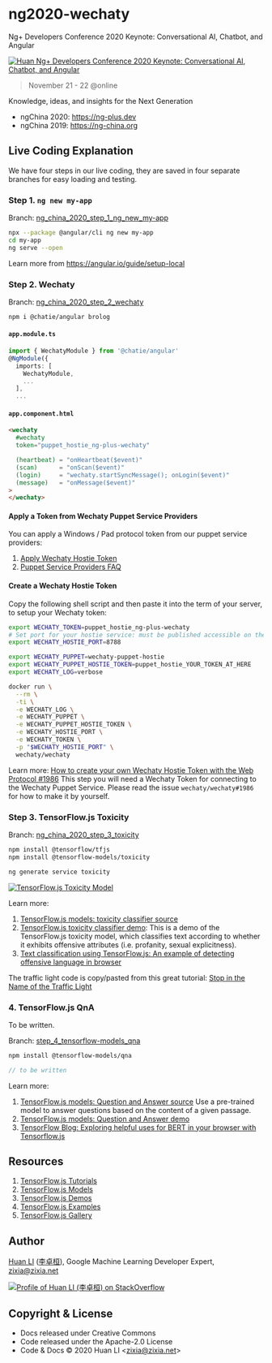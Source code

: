# ng2020-wechaty

Ng+ Developers Conference 2020 Keynote: Conversational AI, Chatbot, and Angular

[![Huan Ng+ Developers Conference 2020 Keynote: Conversational AI, Chatbot, and Angular](docs/images/ng2020-huan-keynote.webp)](https://ng-plus.dev/#/topics)

> November 21 - 22 @online

Knowledge, ideas, and insights for the Next Generation

- ngChina 2020: <https://ng-plus.dev>
- ngChina 2019: <https://ng-china.org>

## Live Coding Explanation

We have four steps in our live coding, they are saved in four separate branches for easy loading and testing.

### Step 1. `ng new my-app`

Branch: [ng_china_2020_step_1_ng_new_my-app](https://github.com/huan/ng2020-wechaty/tree/ng_china_2020_step_1_ng_new_my-app)

```sh
npx --package @angular/cli ng new my-app
cd my-app
ng serve --open
```

Learn more from <https://angular.io/guide/setup-local>

### Step 2. Wechaty

Branch: [ng_china_2020_step_2_wechaty](https://github.com/huan/ng2020-wechaty/tree/ng_china_2020_step_2_wechaty)

```sh
npm i @chatie/angular brolog
```

#### `app.module.ts`

```ts
import { WechatyModule } from '@chatie/angular'
@NgModule({
  imports: [
    WechatyModule,
    ...
  ],
  ...
```

#### `app.component.html`

```html
<wechaty
  #wechaty
  token="puppet_hostie_ng-plus-wechaty"

  (heartbeat) = "onHeartbeat($event)"
  (scan)      = "onScan($event)"
  (login)     = "wechaty.startSyncMessage(); onLogin($event)"
  (message)   = "onMessage($event)"
>
</wechaty>
```

#### Apply a Token from Wechaty Puppet Service Providers

You can apply a Windows / Pad protocol token from our puppet service providers:

1. [Apply Wechaty Hostie Token](https://github.com/wechaty/puppet-service-providers/issues/new/choose)
1. [Puppet Service Providers FAQ](https://github.com/wechaty/puppet-service-providers/issues/1)

#### Create a Wechaty Hostie Token

Copy the following shell script and then paste it into the term of your server, to setup your Wechaty token:

```sh
export WECHATY_TOKEN=puppet_hostie_ng-plus-wechaty
# Set port for your hostie service: must be published accessible on the internet
export WECHATY_HOSTIE_PORT=8788

export WECHATY_PUPPET=wechaty-puppet-hostie
export WECHATY_PUPPET_HOSTIE_TOKEN=puppet_hostie_YOUR_TOKEN_AT_HERE
export WECHATY_LOG=verbose

docker run \
  --rm \
  -ti \
  -e WECHATY_LOG \
  -e WECHATY_PUPPET \
  -e WECHATY_PUPPET_HOSTIE_TOKEN \
  -e WECHATY_HOSTIE_PORT \
  -e WECHATY_TOKEN \
  -p "$WECHATY_HOSTIE_PORT" \
  wechaty/wechaty
```

Learn more: [How to create your own Wechaty Hostie Token with the Web Protocol #1986](https://github.com/wechaty/wechaty/issues/1986) This step you will need a Wechaty Token for connecting to the Wechaty Puppet Service. Please read the issue `wechaty/wechaty#1986` for how to make it by yourself.

### Step 3. TensorFlow.js Toxicity

Branch: [ng_china_2020_step_3_toxicity](https://github.com/huan/ng2020-wechaty/tree/ng_china_2020_step_3_toxicity)

```sh
npm install @tensorflow/tfjs
npm install @tensorflow-models/toxicity

ng generate service toxicity
```

[![TensorFlow.js Toxicity Model](docs/images/toxicity.webp)](https://storage.googleapis.com/tfjs-models/demos/toxicity/index.html)

Learn more:

1. [TensorFlow.js models: toxicity classifier source](https://github.com/tensorflow/tfjs-models/tree/master/toxicity)
1. [TensorFlow.js toxicity classifier demo](https://storage.googleapis.com/tfjs-models/demos/toxicity/index.html): This is a demo of the TensorFlow.js toxicity model, which classifies text according to whether it exhibits offensive attributes (i.e. profanity, sexual explicitness).
1. [Text classification using TensorFlow.js: An example of detecting offensive language in browser](https://medium.com/tensorflow/text-classification-using-tensorflow-js-an-example-of-detecting-offensive-language-in-browser-e2b94e3565ce)

The traffic light code is copy/pasted from this great tutorial: [Stop in the Name of the Traffic Light](https://medium.com/@robhitt/stop-in-the-name-of-the-traffic-light-c5f4d8a9d2e6)

### 4. TensorFlow.js QnA

To be written.

Branch: [step_4_tensorflow-models_qna](https://github.com/huan/ng2020-wechaty/tree/step_4_tensorflow-models_qna)

```sh
npm install @tensorflow-models/qna
```

```ts
// to be written
```

Learn more:

1. [TensorFlow.js models: Question and Answer source](https://github.com/tensorflow/tfjs-models/tree/master/qna) Use a pre-trained model to answer questions based on the content of a given passage.
1. [TensorFlow.js models: Question and Answer demo](https://storage.googleapis.com/tfjs-models/demos/mobilebert-qna/index.html)
1. [TensorFlow Blog: Exploring helpful uses for BERT in your browser with Tensorflow.js](https://blog.tensorflow.org/2020/03/exploring-helpful-uses-for-bert-in-your-browser-tensorflow-js.html)

## Resources

1. [TensorFlow.js Tutorials](https://www.tensorflow.org/js/tutorials)
1. [TensorFlow.js Models](https://www.tensorflow.org/js/models)
1. [TensorFlow.js Demos](https://www.tensorflow.org/js/demos)
1. [TensorFlow.js Examples](https://github.com/tensorflow/tfjs-examples/)
1. [TensorFlow.js Gallery](https://github.com/tensorflow/tfjs/blob/master/GALLERY.md)

## Author

[Huan LI](https://github.com/huan) ([李卓桓](http://linkedin.com/in/zixia)), Google Machine Learning Developer Expert, zixia@zixia.net

[![Profile of Huan LI (李卓桓) on StackOverflow](https://stackexchange.com/users/flair/265499.png)](https://stackexchange.com/users/265499)

## Copyright & License

- Docs released under Creative Commons
- Code released under the Apache-2.0 License
- Code & Docs © 2020 Huan LI \<zixia@zixia.net\>

